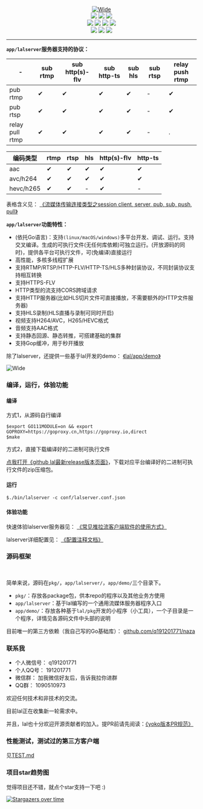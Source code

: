 <p align="center">
<a title="logo" target="_blank" href="https://github.com/q191201771/lal">
<img alt="Wide" src="https://pengrl.com/images/other/lallogo.png">
</a>
<br>
<a title="TravisCI" target="_blank" href="https://www.travis-ci.org/q191201771/lal"><img src="https://www.travis-ci.org/q191201771/lal.svg?branch=master"></a>
<a title="codecov" target="_blank" href="https://codecov.io/gh/q191201771/lal"><img src="https://codecov.io/gh/q191201771/lal/branch/master/graph/badge.svg?style=flat-square"></a>
<a title="goreportcard" target="_blank" href="https://goreportcard.com/report/github.com/q191201771/lal"><img src="https://goreportcard.com/badge/github.com/q191201771/lal?style=flat-square"></a>
<br>
<a title="codeline" target="_blank" href="https://github.com/q191201771/lal"><img src="https://sloc.xyz/github/q191201771/lal/?category=code"></a>
<a title="license" target="_blank" href="https://github.com/q191201771/lal/blob/master/LICENSE"><img src="https://img.shields.io/badge/license-MIT-brightgreen.svg?style=flat-square"></a>
<a title="lastcommit" target="_blank" href="https://github.com/q191201771/lal/commits/master"><img src="https://img.shields.io/github/commit-activity/m/q191201771/lal.svg?style=flat-square"></a>
<a title="commitactivity" target="_blank" href="https://github.com/q191201771/lal/graphs/commit-activity"><img src="https://img.shields.io/github/last-commit/q191201771/lal.svg?style=flat-square"></a>
<br>
<a title="pr" target="_blank" href="https://github.com/q191201771/lal/pulls"><img src="https://img.shields.io/github/issues-pr-closed/q191201771/lal.svg?style=flat-square&color=FF9966"></a>
<a title="hits" target="_blank" href="https://github.com/q191201771/lal"><img src="https://hits.b3log.org/q191201771/lal.svg?style=flat-square"></a>
<a title="toplanguage" target="_blank" href="https://github.com/q191201771/lal"><img src="https://img.shields.io/github/languages/top/q191201771/lal.svg?style=flat-square"></a>
<br>
</p>

---

**`app/lalserver`服务器支持的协议：**

| - | sub rtmp | sub http(s)-flv | sub http-ts | sub hls | sub rtsp | relay push rtmp |
| - | - | - | - | - | - | - |
| pub rtmp        | ✔ | ✔ | ✔ | ✔ | - | ✔ |
| pub rtsp        | ✔ | ✔ | ✔ | ✔ | - | ✔ |
| relay pull rtmp | ✔ | ✔ | ✔ | ✔ | - | . |

| 编码类型 | rtmp | rtsp | hls | http(s)-flv | http-ts |
| - | - | - | - | - | - |
| aac       | ✔ | ✔ | ✔ | ✔ | ✔ |
| avc/h264  | ✔ | ✔ | ✔ | ✔ | ✔ |
| hevc/h265 | ✔ | ✔ | - | ✔ | - |

表格含义见： [《流媒体传输连接类型之session client, server, pub, sub, push, pull》](https://pengrl.com/p/20080)

**`app/lalserver`功能特性：**

- (依托Go语言)：支持`(linux/macOS/windows)`多平台开发、调试、运行。支持交叉编译。生成的可执行文件(无任何库依赖)可独立运行。(开放源码的同时)，提供各平台可执行文件，可(免编译)直接运行
- 高性能，多核多线程扩展
- 支持RTMP/RTSP/HTTP-FLV/HTTP-TS/HLS多种封装协议，不同封装协议支持相互转换
- 支持HTTPS-FLV
- HTTP类型的流支持CORS跨域请求
- 支持HTTP服务器(比如HLS切片文件可直接播放，不需要额外的HTTP文件服务器)
- 支持HLS录制(HLS直播与录制可同时开启)
- 视频支持H264/AVC，H265/HEVC格式
- 音频支持AAC格式
- 支持静态回源、静态转推，可搭建基础的集群
- 支持Gop缓冲，用于秒开播放

除了lalserver，还提供一些基于lal开发的demo： [《lal/app/demo》](https://github.com/q191201771/lal/blob/master/app/demo/README.md)

<img alt="Wide" src="https://pengrl.com/images/other/lalmodule.jpg?date=0829">

### 编译，运行，体验功能

#### 编译

方式1，从源码自行编译

```shell
$export GO111MODULE=on && export GOPROXY=https://goproxy.cn,https://goproxy.io,direct
$make
```

方式2，直接下载编译好的二进制可执行文件

[点我打开《github lal最新release版本页面》](https://github.com/q191201771/lal/releases/latest)，下载对应平台编译好的二进制可执行文件的zip压缩包。

#### 运行

```shell
$./bin/lalserver -c conf/lalserver.conf.json
```

#### 体验功能

快速体验lalserver服务器见： [《常见推拉流客户端软件的使用方式》](https://pengrl.com/p/20051/)

lalserver详细配置见： [《配置注释文档》](https://github.com/q191201771/lal/blob/master/conf/lalserver.conf.json.brief)

### 源码框架

<br>

简单来说，源码在`pkg/`，`app/lalserver/`，`app/demo/`三个目录下。

- `pkg/`：存放各package包，供本repo的程序以及其他业务方使用
- `app/lalserver`：基于lal编写的一个通用流媒体服务器程序入口
- `app/demo/`：存放各种基于`lal/pkg`开发的小程序（小工具），一个子目录是一个程序，详情见各源码文件中头部的说明

目前唯一的第三方依赖（我自己写的Go基础库）： [github.com/q191201771/naza](https://github.com/q191201771/naza)

### 联系我

- 个人微信号： q191201771
- 个人QQ号： 191201771
- 微信群： 加我微信好友后，告诉我拉你进群
- QQ群： 1090510973

欢迎任何技术和非技术的交流。

目前lal正在收集新一轮需求中。

并且，lal也十分欢迎开源贡献者的加入。提PR前请先阅读：[《yoko版本PR规范》](https://pengrl.com/p/20070/)

### 性能测试，测试过的第三方客户端

见[TEST.md](https://github.com/q191201771/lal/blob/master/TEST.md)

### 项目star趋势图

觉得项目还不错，就点个star支持一下吧 :)

[![Stargazers over time](https://starchart.cc/q191201771/lal.svg)](https://starchart.cc/q191201771/lal)

